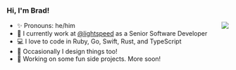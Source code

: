### Hi, I'm Brad!

<img align="right" 
src="https://github-readme-stats.vercel.app/api?username=bradpurchase&show_icons=true&count_private=true&icon_color=0366d6&text_color=24292e&bg_color=ffffff&hide_title=true" 
/>

- ✨ Pronouns: he/him
- 💼 I currently work at [@lightspeed](https://github.com/lightspeed) as a Senior Software Developer
- 💻 I love to code in Ruby, Go, Swift, Rust, and TypeScript
- 🎨 Occasionally I design things too!
- 👀 Working on some fun side projects. More soon!
